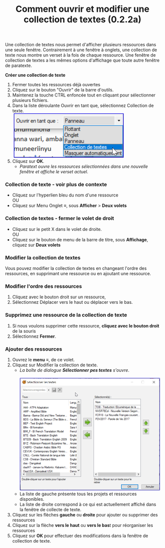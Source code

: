 ﻿---
title: Comment ouvrir et modifier une collection de textes (0.2.2a)
---

Une collection de textes nous permet d'afficher plusieurs ressources dans une seule fenêtre. Contrairement à une fenêtre à onglets, une collection de texte nous montre un verset à la fois de chaque ressource. Une fenêtre de collection de textes a les mêmes options d'affichage que toute autre fenêtre de paratexte.

**Créer une collection de texte**

1.  Fermer toutes les ressources déjà ouvertes
1.  Cliquez sur le bouton "Ouvrir" de la barre d'outils.
1.  Maintenez la touche CTRL enfoncée tout en cliquant pour sélectionner plusieurs fichiers.
1.  Dans la liste déroulante Ouvrir en tant que, sélectionnez Collection de texte.  
    ![](../media/72f69bdab3bc80883b3edc8d147c3425.png)
1.  Cliquez sur **OK**.
     -  *Paratext ouvre les ressources sélectionnées dans une nouvelle fenêtre et affiche le verset actuel*.

### Collection de texte - voir plus de contexte 

-  Cliquez sur l'hyperlien bleu du nom d'une ressource  
  OU 
-  Cliquez sur Menu Onglet **≡**, sous **Afficher** \> **Deux volets**

### Collection de textes - fermer le volet de droit

-  Cliquez sur le petit X dans le volet de droite.  
   OU  
-   Cliquez sur le bouton de menu de la barre de titre, sous **Affichage**, cliquez sur **Deux volets**

### Modifier la collection de textes

Vous pouvez modifier la collection de textes en changeant l'ordre des ressources, en supprimant une ressource ou en ajoutant une ressource.

### Modifier l'ordre des ressources 

1.  Cliquez avec le bouton droit sur un ressource, 
1.  Sélectionnez Déplacer vers le haut ou déplacer vers le bas.

### Supprimez une ressource de la collection de texte

1.  Si nous voulons supprimer cette ressource, **cliquez avec le bouton droit** de la souris 
1.  Sélectionnez **Fermer**.

### Ajouter des ressources 

1.  Ouvrez le **menu** **≡**, de ce volet.
1.  Cliquez sur Modifier la collection de texte.
     -  *La boîte de dialogue **Sélectionner pes textes** s'ouvre*.  
    ![](../media/6f06076de0f8a06ffa8c2ef8c83f1497.png)  
     -  La liste de gauche présente tous les projets et ressources disponibles.
     -  La liste de droite correspond à ce qui est actuellement affiché dans la fenêtre de collecte de texte.
1.  Cliquez sur les flèches **gauche** ou **droite** pour ajouter ou supprimer des ressources
1.  Cliquez sur la flèche **vers le haut** ou **vers le bas**t pour réorganiser les ressources
1.  Cliquez sur **OK** pour effectuer des modifications dans la fenêtre de collection de texte.
